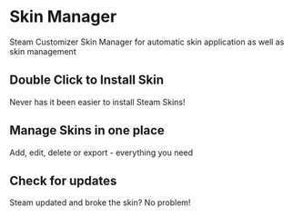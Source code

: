 # Skin Manager
Steam Customizer Skin Manager for automatic skin application as well as skin management
## Double Click to Install Skin
Never has it been easier to install Steam Skins!
## Manage Skins in one place
Add, edit, delete or export - everything you need
## Check for updates
Steam updated and broke the skin? No problem!

